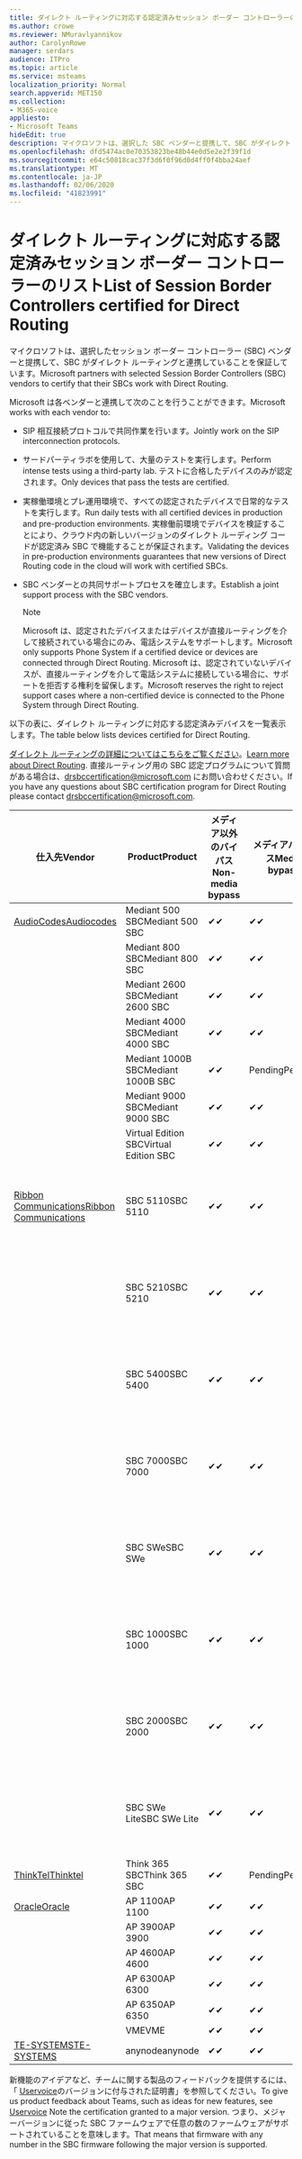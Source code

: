 ```yaml
---
title: ダイレクト ルーティングに対応する認定済みセッション ボーダー コントローラーのリスト
ms.author: crowe
ms.reviewer: NMuravlyannikov
author: CarolynRowe
manager: serdars
audience: ITPro
ms.topic: article
ms.service: msteams
localization_priority: Normal
search.appverid: MET150
ms.collection:
- M365-voice
appliesto:
- Microsoft Teams
hideEdit: true
description: マイクロソフトは、選択した SBC ベンダーと提携して、SBC がダイレクト ルーティングと連携することを保証しています。
ms.openlocfilehash: dfd5474ac0e70353823be48b44e0d5e2e2f39f1d
ms.sourcegitcommit: e64c50818cac37f3d6f0f96d0d4ff0f4bba24aef
ms.translationtype: MT
ms.contentlocale: ja-JP
ms.lasthandoff: 02/06/2020
ms.locfileid: "41823991"
---
```

# <a name="list-of-session-border-controllers-certified-for-direct-routing"></a><span data-ttu-id="c26fe-103">ダイレクト ルーティングに対応する認定済みセッション ボーダー コントローラーのリスト</span><span class="sxs-lookup"><span data-stu-id="c26fe-103">List of Session Border Controllers certified for Direct Routing</span></span>

<span data-ttu-id="c26fe-104">マイクロソフトは、選択したセッション ボーダー コントローラー (SBC) ベンダーと提携して、SBC がダイレクト ルーティングと連携していることを保証しています。</span><span class="sxs-lookup"><span data-stu-id="c26fe-104">Microsoft partners with selected Session Border Controllers (SBC) vendors to certify that their SBCs work with Direct Routing.</span></span> 

<span data-ttu-id="c26fe-105">Microsoft は各ベンダーと連携して次のことを行うことができます。</span><span class="sxs-lookup"><span data-stu-id="c26fe-105">Microsoft works with each vendor to:</span></span> 

- <span data-ttu-id="c26fe-106">SIP 相互接続プロトコルで共同作業を行います。</span><span class="sxs-lookup"><span data-stu-id="c26fe-106">Jointly work on the SIP interconnection protocols.</span></span>
- <span data-ttu-id="c26fe-107">サードパーティラボを使用して、大量のテストを実行します。</span><span class="sxs-lookup"><span data-stu-id="c26fe-107">Perform intense tests using a third-party lab.</span></span> <span data-ttu-id="c26fe-108">テストに合格したデバイスのみが認定されます。</span><span class="sxs-lookup"><span data-stu-id="c26fe-108">Only devices that pass the tests are certified.</span></span> 
- <span data-ttu-id="c26fe-109">実稼働環境とプレ運用環境で、すべての認定されたデバイスで日常的なテストを実行します。</span><span class="sxs-lookup"><span data-stu-id="c26fe-109">Run daily tests with all certified devices in production and pre-production environments.</span></span> <span data-ttu-id="c26fe-110">実稼働前環境でデバイスを検証することにより、クラウド内の新しいバージョンのダイレクト ルーディング コードが認定済み SBC で機能することが保証されます。</span><span class="sxs-lookup"><span data-stu-id="c26fe-110">Validating the devices in pre-production environments guarantees that new versions of Direct Routing code in the cloud will work with certified SBCs.</span></span> 
- <span data-ttu-id="c26fe-111">SBC ベンダーとの共同サポートプロセスを確立します。</span><span class="sxs-lookup"><span data-stu-id="c26fe-111">Establish a joint support process with the SBC vendors.</span></span>


  > [!NOTE]
  > <span data-ttu-id="c26fe-112">Microsoft は、認定されたデバイスまたはデバイスが直接ルーティングを介して接続されている場合にのみ、電話システムをサポートします。</span><span class="sxs-lookup"><span data-stu-id="c26fe-112">Microsoft only supports Phone System if a certified device or devices are connected through Direct Routing.</span></span> <span data-ttu-id="c26fe-113">Microsoft は、認定されていないデバイスが、直接ルーティングを介して電話システムに接続している場合に、サポートを拒否する権利を留保します。</span><span class="sxs-lookup"><span data-stu-id="c26fe-113">Microsoft reserves the right to reject support cases where a non-certified device is connected to the Phone System through Direct Routing.</span></span> 

<span data-ttu-id="c26fe-114">以下の表に、ダイレクト ルーティングに対応する認定済みデバイスを一覧表示します。</span><span class="sxs-lookup"><span data-stu-id="c26fe-114">The table below lists devices certified for Direct Routing.</span></span> 

<span data-ttu-id="c26fe-115">[ダイレクト ルーティングの詳細についてはこちらをご覧ください](https://aka.ms/dr)。</span><span class="sxs-lookup"><span data-stu-id="c26fe-115">[Learn more about Direct Routing](https://aka.ms/dr).</span></span> <span data-ttu-id="c26fe-116">直接ルーティング用の SBC 認定プログラムについて質問がある場合は、drsbccertification@microsoft.com にお問い合わせください。</span><span class="sxs-lookup"><span data-stu-id="c26fe-116">If you have any questions about SBC certification program for Direct Routing please contact drsbccertification@microsoft.com.</span></span>


|                                                       <span data-ttu-id="c26fe-117">仕入先</span><span class="sxs-lookup"><span data-stu-id="c26fe-117">Vendor</span></span>                                                        |       <span data-ttu-id="c26fe-118">Product</span><span class="sxs-lookup"><span data-stu-id="c26fe-118">Product</span></span>       | <span data-ttu-id="c26fe-119">メディア以外のバイパス</span><span class="sxs-lookup"><span data-stu-id="c26fe-119">Non-media bypass</span></span> | <span data-ttu-id="c26fe-120">メディアバイパス</span><span class="sxs-lookup"><span data-stu-id="c26fe-120">Media bypass</span></span> | <span data-ttu-id="c26fe-121">ソフトウェアのバージョン</span><span class="sxs-lookup"><span data-stu-id="c26fe-121">Software version</span></span> | <span data-ttu-id="c26fe-122">E911 プロバイダーで検証済み</span><span class="sxs-lookup"><span data-stu-id="c26fe-122">Validated with E911 providers</span></span> | <span data-ttu-id="c26fe-123">ELIN 対応</span><span class="sxs-lookup"><span data-stu-id="c26fe-123">ELIN capable</span></span>
|---------------------------------------------------------------------------------------------------------------------|---------------------|------------------|--------------|------------------|-----------------|------------------|
| [<span data-ttu-id="c26fe-124">AudioCodes</span><span class="sxs-lookup"><span data-stu-id="c26fe-124">Audiocodes</span></span>](https://www.audiocodes.com/solutions-products/products/products-for-microsoft-365/direct-routing-for-microsoft-teams) |   <span data-ttu-id="c26fe-125">Mediant 500 SBC</span><span class="sxs-lookup"><span data-stu-id="c26fe-125">Mediant 500 SBC</span></span>   |     <span data-ttu-id="c26fe-126">&#10004;</span><span class="sxs-lookup"><span data-stu-id="c26fe-126">&#10004;</span></span>     |   <span data-ttu-id="c26fe-127">&#10004;</span><span class="sxs-lookup"><span data-stu-id="c26fe-127">&#10004;</span></span>    |  <span data-ttu-id="c26fe-128">7.20</span><span class="sxs-lookup"><span data-stu-id="c26fe-128">7.20A.250</span></span>   |
|                                                                                                                     |   <span data-ttu-id="c26fe-129">Mediant 800 SBC</span><span class="sxs-lookup"><span data-stu-id="c26fe-129">Mediant 800 SBC</span></span>   |     <span data-ttu-id="c26fe-130">&#10004;</span><span class="sxs-lookup"><span data-stu-id="c26fe-130">&#10004;</span></span>     |   <span data-ttu-id="c26fe-131">&#10004;</span><span class="sxs-lookup"><span data-stu-id="c26fe-131">&#10004;</span></span>     |  <span data-ttu-id="c26fe-132">7.20</span><span class="sxs-lookup"><span data-stu-id="c26fe-132">7.20A.250</span></span>   |    |    |
|                                                                                                                     |  <span data-ttu-id="c26fe-133">Mediant 2600 SBC</span><span class="sxs-lookup"><span data-stu-id="c26fe-133">Mediant 2600 SBC</span></span>   |     <span data-ttu-id="c26fe-134">&#10004;</span><span class="sxs-lookup"><span data-stu-id="c26fe-134">&#10004;</span></span>     |   <span data-ttu-id="c26fe-135">&#10004;</span><span class="sxs-lookup"><span data-stu-id="c26fe-135">&#10004;</span></span>    |  <span data-ttu-id="c26fe-136">7.20</span><span class="sxs-lookup"><span data-stu-id="c26fe-136">7.20A.250</span></span>   |     |    |    
|                                                                                                                     |  <span data-ttu-id="c26fe-137">Mediant 4000 SBC</span><span class="sxs-lookup"><span data-stu-id="c26fe-137">Mediant 4000 SBC</span></span>   |     <span data-ttu-id="c26fe-138">&#10004;</span><span class="sxs-lookup"><span data-stu-id="c26fe-138">&#10004;</span></span>     |   <span data-ttu-id="c26fe-139">&#10004;</span><span class="sxs-lookup"><span data-stu-id="c26fe-139">&#10004;</span></span>     |  <span data-ttu-id="c26fe-140">7.20</span><span class="sxs-lookup"><span data-stu-id="c26fe-140">7.20A.250</span></span>   |     |    |    
|                                                                                                                     | <span data-ttu-id="c26fe-141">Mediant 1000B  SBC</span><span class="sxs-lookup"><span data-stu-id="c26fe-141">Mediant 1000B  SBC</span></span>  |     <span data-ttu-id="c26fe-142">&#10004;</span><span class="sxs-lookup"><span data-stu-id="c26fe-142">&#10004;</span></span>     |   <span data-ttu-id="c26fe-143">Pending</span><span class="sxs-lookup"><span data-stu-id="c26fe-143">Pending</span></span>     |  <span data-ttu-id="c26fe-144">7.20</span><span class="sxs-lookup"><span data-stu-id="c26fe-144">7.20A.250</span></span>  |    |    |    
|                                                                                                                     | <span data-ttu-id="c26fe-145">Mediant 9000 SBC</span><span class="sxs-lookup"><span data-stu-id="c26fe-145">Mediant 9000  SBC</span></span>  |     <span data-ttu-id="c26fe-146">&#10004;</span><span class="sxs-lookup"><span data-stu-id="c26fe-146">&#10004;</span></span>     |   <span data-ttu-id="c26fe-147">&#10004;</span><span class="sxs-lookup"><span data-stu-id="c26fe-147">&#10004;</span></span>     |  <span data-ttu-id="c26fe-148">7.20</span><span class="sxs-lookup"><span data-stu-id="c26fe-148">7.20A.250</span></span>   |    |    |                                                                       
|                                                                                                                     | <span data-ttu-id="c26fe-149">Virtual Edition SBC</span><span class="sxs-lookup"><span data-stu-id="c26fe-149">Virtual Edition SBC</span></span> |     <span data-ttu-id="c26fe-150">&#10004;</span><span class="sxs-lookup"><span data-stu-id="c26fe-150">&#10004;</span></span>     |   <span data-ttu-id="c26fe-151">&#10004;</span><span class="sxs-lookup"><span data-stu-id="c26fe-151">&#10004;</span></span>     |  <span data-ttu-id="c26fe-152">7.20</span><span class="sxs-lookup"><span data-stu-id="c26fe-152">7.20A.250</span></span> |    |    |    
|  [<span data-ttu-id="c26fe-153">Ribbon Communications</span><span class="sxs-lookup"><span data-stu-id="c26fe-153">Ribbon Communications</span></span>](https://ribboncommunications.com/solutions/enterprise-solutions/microsoft-skype-business)  |      <span data-ttu-id="c26fe-154">SBC 5110</span><span class="sxs-lookup"><span data-stu-id="c26fe-154">SBC 5110</span></span>       |     <span data-ttu-id="c26fe-155">&#10004;</span><span class="sxs-lookup"><span data-stu-id="c26fe-155">&#10004;</span></span>     |   <span data-ttu-id="c26fe-156">&#10004;</span><span class="sxs-lookup"><span data-stu-id="c26fe-156">&#10004;</span></span>    |       <span data-ttu-id="c26fe-157">V 7.2</span><span class="sxs-lookup"><span data-stu-id="c26fe-157">V7.2</span></span>       |  <span data-ttu-id="c26fe-158">自分の自分の自分の ado</span><span class="sxs-lookup"><span data-stu-id="c26fe-158">Intrado ERS</span></span> <br><span data-ttu-id="c26fe-159">@ @ @ @ @</span><span class="sxs-lookup"><span data-stu-id="c26fe-159">Intrado EGW</span></span> |   <span data-ttu-id="c26fe-160">いいえ</span><span class="sxs-lookup"><span data-stu-id="c26fe-160">No</span></span> |    
|                                                                                                                     |      <span data-ttu-id="c26fe-161">SBC 5210</span><span class="sxs-lookup"><span data-stu-id="c26fe-161">SBC 5210</span></span>       |     <span data-ttu-id="c26fe-162">&#10004;</span><span class="sxs-lookup"><span data-stu-id="c26fe-162">&#10004;</span></span>     |  <span data-ttu-id="c26fe-163">&#10004;</span><span class="sxs-lookup"><span data-stu-id="c26fe-163">&#10004;</span></span>    |       <span data-ttu-id="c26fe-164">V 7.2</span><span class="sxs-lookup"><span data-stu-id="c26fe-164">V7.2</span></span>       |   <span data-ttu-id="c26fe-165">自分の自分の自分の ado</span><span class="sxs-lookup"><span data-stu-id="c26fe-165">Intrado ERS</span></span> <br><span data-ttu-id="c26fe-166">@ @ @ @ @</span><span class="sxs-lookup"><span data-stu-id="c26fe-166">Intrado EGW</span></span>  | <span data-ttu-id="c26fe-167">いいえ</span><span class="sxs-lookup"><span data-stu-id="c26fe-167">No</span></span>   |    
|                                                                                                                     |      <span data-ttu-id="c26fe-168">SBC 5400</span><span class="sxs-lookup"><span data-stu-id="c26fe-168">SBC 5400</span></span>       |     <span data-ttu-id="c26fe-169">&#10004;</span><span class="sxs-lookup"><span data-stu-id="c26fe-169">&#10004;</span></span>     |   <span data-ttu-id="c26fe-170">&#10004;</span><span class="sxs-lookup"><span data-stu-id="c26fe-170">&#10004;</span></span>   |       <span data-ttu-id="c26fe-171">V 7.2</span><span class="sxs-lookup"><span data-stu-id="c26fe-171">V7.2</span></span>       |  <span data-ttu-id="c26fe-172">自分の自分の自分の ado</span><span class="sxs-lookup"><span data-stu-id="c26fe-172">Intrado ERS</span></span> <br><span data-ttu-id="c26fe-173">@ @ @ @ @</span><span class="sxs-lookup"><span data-stu-id="c26fe-173">Intrado EGW</span></span>    |<span data-ttu-id="c26fe-174">いいえ</span><span class="sxs-lookup"><span data-stu-id="c26fe-174">No</span></span>|    
|                                                                                                                     |      <span data-ttu-id="c26fe-175">SBC 7000</span><span class="sxs-lookup"><span data-stu-id="c26fe-175">SBC 7000</span></span>       |     <span data-ttu-id="c26fe-176">&#10004;</span><span class="sxs-lookup"><span data-stu-id="c26fe-176">&#10004;</span></span>     |   <span data-ttu-id="c26fe-177">&#10004;</span><span class="sxs-lookup"><span data-stu-id="c26fe-177">&#10004;</span></span>    |       <span data-ttu-id="c26fe-178">V 7.2</span><span class="sxs-lookup"><span data-stu-id="c26fe-178">V7.2</span></span>       |   <span data-ttu-id="c26fe-179">自分の自分の自分の ado</span><span class="sxs-lookup"><span data-stu-id="c26fe-179">Intrado ERS</span></span> <br><span data-ttu-id="c26fe-180">@ @ @ @ @</span><span class="sxs-lookup"><span data-stu-id="c26fe-180">Intrado EGW</span></span>  |  <span data-ttu-id="c26fe-181">いいえ</span><span class="sxs-lookup"><span data-stu-id="c26fe-181">No</span></span>  |    
|                                                                                                                     |       <span data-ttu-id="c26fe-182">SBC SWe</span><span class="sxs-lookup"><span data-stu-id="c26fe-182">SBC SWe</span></span>       |     <span data-ttu-id="c26fe-183">&#10004;</span><span class="sxs-lookup"><span data-stu-id="c26fe-183">&#10004;</span></span>     |   <span data-ttu-id="c26fe-184">&#10004;</span><span class="sxs-lookup"><span data-stu-id="c26fe-184">&#10004;</span></span>   |       <span data-ttu-id="c26fe-185">V 7.2</span><span class="sxs-lookup"><span data-stu-id="c26fe-185">V7.2</span></span>       |   <span data-ttu-id="c26fe-186">自分の自分の自分の ado</span><span class="sxs-lookup"><span data-stu-id="c26fe-186">Intrado ERS</span></span> <br><span data-ttu-id="c26fe-187">@ @ @ @ @</span><span class="sxs-lookup"><span data-stu-id="c26fe-187">Intrado EGW</span></span> |   <span data-ttu-id="c26fe-188">いいえ</span><span class="sxs-lookup"><span data-stu-id="c26fe-188">No</span></span> |    
|                                                                                                                     |      <span data-ttu-id="c26fe-189">SBC 1000</span><span class="sxs-lookup"><span data-stu-id="c26fe-189">SBC 1000</span></span>       |     <span data-ttu-id="c26fe-190">&#10004;</span><span class="sxs-lookup"><span data-stu-id="c26fe-190">&#10004;</span></span>     |   <span data-ttu-id="c26fe-191">&#10004;</span><span class="sxs-lookup"><span data-stu-id="c26fe-191">&#10004;</span></span>    |      <span data-ttu-id="c26fe-192">v 8.0.3 (ビルド 537)</span><span class="sxs-lookup"><span data-stu-id="c26fe-192">v8.0.3 (build 537)</span></span>     |  <span data-ttu-id="c26fe-193">自分の自分の自分の ado</span><span class="sxs-lookup"><span data-stu-id="c26fe-193">Intrado ERS</span></span> <br><span data-ttu-id="c26fe-194">@ @ @ @ @</span><span class="sxs-lookup"><span data-stu-id="c26fe-194">Intrado EGW</span></span>   |  <span data-ttu-id="c26fe-195">Pending</span><span class="sxs-lookup"><span data-stu-id="c26fe-195">Pending</span></span>  |    
|                                                                                                                     |      <span data-ttu-id="c26fe-196">SBC 2000</span><span class="sxs-lookup"><span data-stu-id="c26fe-196">SBC 2000</span></span>       |     <span data-ttu-id="c26fe-197">&#10004;</span><span class="sxs-lookup"><span data-stu-id="c26fe-197">&#10004;</span></span>     |   <span data-ttu-id="c26fe-198">&#10004;</span><span class="sxs-lookup"><span data-stu-id="c26fe-198">&#10004;</span></span>   |     <span data-ttu-id="c26fe-199">v 8.0.3 (ビルド 537)</span><span class="sxs-lookup"><span data-stu-id="c26fe-199">v8.0.3 (build 537)</span></span>     |  <span data-ttu-id="c26fe-200">自分の自分の自分の ado</span><span class="sxs-lookup"><span data-stu-id="c26fe-200">Intrado ERS</span></span> <br><span data-ttu-id="c26fe-201">@ @ @ @ @</span><span class="sxs-lookup"><span data-stu-id="c26fe-201">Intrado EGW</span></span>  |  <span data-ttu-id="c26fe-202">Pending</span><span class="sxs-lookup"><span data-stu-id="c26fe-202">Pending</span></span>  |    
|                                                                                                                     |    <span data-ttu-id="c26fe-203">SBC SWe Lite</span><span class="sxs-lookup"><span data-stu-id="c26fe-203">SBC SWe Lite</span></span>     |     <span data-ttu-id="c26fe-204">&#10004;</span><span class="sxs-lookup"><span data-stu-id="c26fe-204">&#10004;</span></span>     |  <span data-ttu-id="c26fe-205">&#10004;</span><span class="sxs-lookup"><span data-stu-id="c26fe-205">&#10004;</span></span>    |      <span data-ttu-id="c26fe-206">v 8.0.3 (ビルド 216)</span><span class="sxs-lookup"><span data-stu-id="c26fe-206">v8.0.3 (build 216)</span></span>    |  <span data-ttu-id="c26fe-207">自分の自分の自分の ado</span><span class="sxs-lookup"><span data-stu-id="c26fe-207">Intrado ERS</span></span> <br><span data-ttu-id="c26fe-208">@ @ @ @ @</span><span class="sxs-lookup"><span data-stu-id="c26fe-208">Intrado EGW</span></span>   |  <span data-ttu-id="c26fe-209">Pending</span><span class="sxs-lookup"><span data-stu-id="c26fe-209">Pending</span></span>  |    
|                     [<span data-ttu-id="c26fe-210">ThinkTel</span><span class="sxs-lookup"><span data-stu-id="c26fe-210">Thinktel</span></span>](https://www.thinktel.ca/services/think-365/think-365-overview/)                      |    <span data-ttu-id="c26fe-211">Think 365 SBC</span><span class="sxs-lookup"><span data-stu-id="c26fe-211">Think 365 SBC</span></span>    |     <span data-ttu-id="c26fe-212">&#10004;</span><span class="sxs-lookup"><span data-stu-id="c26fe-212">&#10004;</span></span>     |   <span data-ttu-id="c26fe-213">Pending</span><span class="sxs-lookup"><span data-stu-id="c26fe-213">Pending</span></span>    |       <span data-ttu-id="c26fe-214">V1.4</span><span class="sxs-lookup"><span data-stu-id="c26fe-214">V1.4</span></span>       |     |    |    
|                     [<span data-ttu-id="c26fe-215">Oracle</span><span class="sxs-lookup"><span data-stu-id="c26fe-215">Oracle</span></span>](https://www.oracle.com/industries/communications/enterprise-session-border-controller/microsoft.html)                      |    <span data-ttu-id="c26fe-216">AP 1100</span><span class="sxs-lookup"><span data-stu-id="c26fe-216">AP 1100</span></span>      |    <span data-ttu-id="c26fe-217">&#10004;</span><span class="sxs-lookup"><span data-stu-id="c26fe-217">&#10004;</span></span>     |    <span data-ttu-id="c26fe-218">&#10004;</span><span class="sxs-lookup"><span data-stu-id="c26fe-218">&#10004;</span></span>    |   <span data-ttu-id="c26fe-219">8.3.0.0.1</span><span class="sxs-lookup"><span data-stu-id="c26fe-219">8.3.0.0.1</span></span> |    |    |    
|                                                                                                                    |    <span data-ttu-id="c26fe-220">AP 3900</span><span class="sxs-lookup"><span data-stu-id="c26fe-220">AP 3900</span></span>           |    <span data-ttu-id="c26fe-221">&#10004;</span><span class="sxs-lookup"><span data-stu-id="c26fe-221">&#10004;</span></span>     |    <span data-ttu-id="c26fe-222">&#10004;</span><span class="sxs-lookup"><span data-stu-id="c26fe-222">&#10004;</span></span>   |   <span data-ttu-id="c26fe-223">8.3.0.0.1</span><span class="sxs-lookup"><span data-stu-id="c26fe-223">8.3.0.0.1</span></span>  |    |    |    
|                                                                                                                    |      <span data-ttu-id="c26fe-224">AP 4600</span><span class="sxs-lookup"><span data-stu-id="c26fe-224">AP 4600</span></span>         |    <span data-ttu-id="c26fe-225">&#10004;</span><span class="sxs-lookup"><span data-stu-id="c26fe-225">&#10004;</span></span>   |    <span data-ttu-id="c26fe-226">&#10004;</span><span class="sxs-lookup"><span data-stu-id="c26fe-226">&#10004;</span></span>     |     <span data-ttu-id="c26fe-227">8.3.0.0.1</span><span class="sxs-lookup"><span data-stu-id="c26fe-227">8.3.0.0.1</span></span>  |   |    |    
|                                                                                                                    |      <span data-ttu-id="c26fe-228">AP 6300</span><span class="sxs-lookup"><span data-stu-id="c26fe-228">AP 6300</span></span>         |    <span data-ttu-id="c26fe-229">&#10004;</span><span class="sxs-lookup"><span data-stu-id="c26fe-229">&#10004;</span></span>   |    <span data-ttu-id="c26fe-230">&#10004;</span><span class="sxs-lookup"><span data-stu-id="c26fe-230">&#10004;</span></span>     |     <span data-ttu-id="c26fe-231">8.3.0.0.1</span><span class="sxs-lookup"><span data-stu-id="c26fe-231">8.3.0.0.1</span></span>  |   |    |    
|                                                                                                                   |      <span data-ttu-id="c26fe-232">AP 6350</span><span class="sxs-lookup"><span data-stu-id="c26fe-232">AP 6350</span></span>           |    <span data-ttu-id="c26fe-233">&#10004;</span><span class="sxs-lookup"><span data-stu-id="c26fe-233">&#10004;</span></span>   |    <span data-ttu-id="c26fe-234">&#10004;</span><span class="sxs-lookup"><span data-stu-id="c26fe-234">&#10004;</span></span>    |     <span data-ttu-id="c26fe-235">8.3.0.0.1</span><span class="sxs-lookup"><span data-stu-id="c26fe-235">8.3.0.0.1</span></span>  |        |    |                                            
|                                                                                                                    |      <span data-ttu-id="c26fe-236">VME</span><span class="sxs-lookup"><span data-stu-id="c26fe-236">VME</span></span>           |    <span data-ttu-id="c26fe-237">&#10004;</span><span class="sxs-lookup"><span data-stu-id="c26fe-237">&#10004;</span></span>    |    <span data-ttu-id="c26fe-238">&#10004;</span><span class="sxs-lookup"><span data-stu-id="c26fe-238">&#10004;</span></span>    |     <span data-ttu-id="c26fe-239">8.3.0.0.1</span><span class="sxs-lookup"><span data-stu-id="c26fe-239">8.3.0.0.1</span></span>   |    |    |    
|                     [<span data-ttu-id="c26fe-240">TE-SYSTEMS</span><span class="sxs-lookup"><span data-stu-id="c26fe-240">TE-SYSTEMS</span></span>](https://www.anynode.de/anynode-and-microsoft-teams/)                               |     <span data-ttu-id="c26fe-241">anynode</span><span class="sxs-lookup"><span data-stu-id="c26fe-241">anynode</span></span>         |     <span data-ttu-id="c26fe-242">&#10004;</span><span class="sxs-lookup"><span data-stu-id="c26fe-242">&#10004;</span></span>   |  <span data-ttu-id="c26fe-243">&#10004;</span><span class="sxs-lookup"><span data-stu-id="c26fe-243">&#10004;</span></span>   |      <span data-ttu-id="c26fe-244">v3.16.2</span><span class="sxs-lookup"><span data-stu-id="c26fe-244">v3.16.2</span></span>      |     |    |    

<span data-ttu-id="c26fe-245">新機能のアイデアなど、チームに関する製品のフィードバックを提供するには、「 [Uservoice](https://microsoftteams.uservoice.com)のバージョンに付与された証明書」を参照してください。</span><span class="sxs-lookup"><span data-stu-id="c26fe-245">To give us product feedback about Teams, such as ideas for new features, see [Uservoice](https://microsoftteams.uservoice.com) Note the certification granted to a major version.</span></span> <span data-ttu-id="c26fe-246">つまり、メジャーバージョンに従った SBC ファームウェアで任意の数のファームウェアがサポートされていることを意味します。</span><span class="sxs-lookup"><span data-stu-id="c26fe-246">That means that firmware with any number in the SBC firmware following the major version is supported.</span></span>
